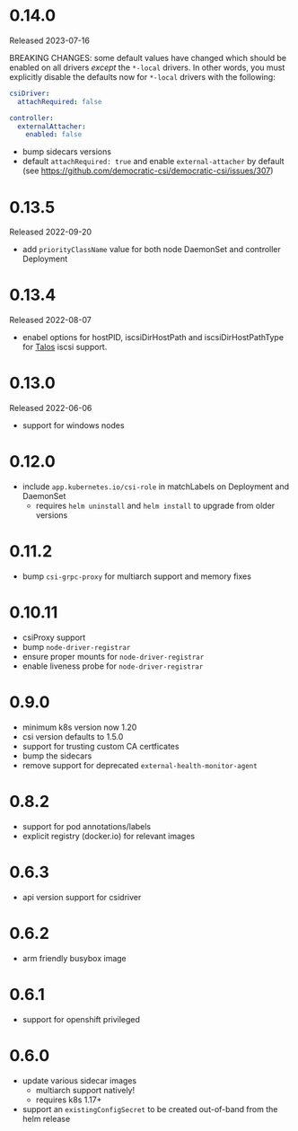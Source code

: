 # 0.14.0

Released 2023-07-16

BREAKING CHANGES: some default values have changed which should be enabled on
all drivers *except* the `*-local` drivers. In other words, you must explicitly
disable the defaults now for `*-local` drivers with the following:

```yaml
csiDriver:
  attachRequired: false

controller:
  externalAttacher:
    enabled: false
```

- bump sidecars versions
- default `attachRequired: true` and enable `external-attacher` by default (see https://github.com/democratic-csi/democratic-csi/issues/307)

# 0.13.5

Released 2022-09-20

- add `priorityClassName` value for both node DaemonSet and controller Deployment

# 0.13.4

Released 2022-08-07

- enabel options for hostPID, iscsiDirHostPath and iscsiDirHostPathType for [Talos](https://talos.dev) iscsi support.

# 0.13.0

Released 2022-06-06

- support for windows nodes

# 0.12.0

- include `app.kubernetes.io/csi-role` in matchLabels on Deployment and DaemonSet
  - requires `helm uninstall` and `helm install` to upgrade from older versions

# 0.11.2

- bump `csi-grpc-proxy` for multiarch support and memory fixes

# 0.10.11

- csiProxy support
- bump `node-driver-registrar`
- ensure proper mounts for `node-driver-registrar`
- enable liveness probe for `node-driver-registrar`

# 0.9.0

- minimum k8s version now 1.20
- csi version defaults to 1.5.0
- support for trusting custom CA certficates
- bump the sidecars
- remove support for deprecated `external-health-monitor-agent`

# 0.8.2

- support for pod annotations/labels
- explicit registry (docker.io) for relevant images

# 0.6.3

- api version support for csidriver

# 0.6.2

- arm friendly busybox image

# 0.6.1

- support for openshift privileged

# 0.6.0

- update various sidecar images
  - multiarch support natively!
  - requires k8s 1.17+
- support an `existingConfigSecret` to be created out-of-band from the helm release
